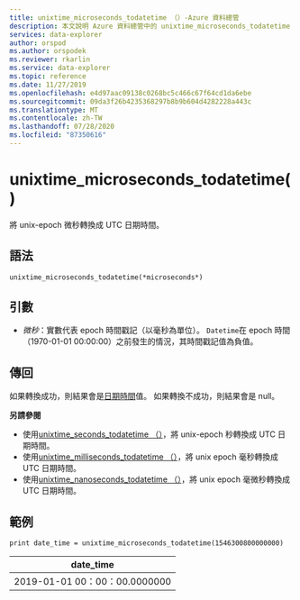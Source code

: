 ```yaml
---
title: unixtime_microseconds_todatetime （）-Azure 資料總管
description: 本文說明 Azure 資料總管中的 unixtime_microseconds_todatetime （）。
services: data-explorer
author: orspod
ms.author: orspodek
ms.reviewer: rkarlin
ms.service: data-explorer
ms.topic: reference
ms.date: 11/27/2019
ms.openlocfilehash: e4d97aac09138c0268bc5c466c67f64cd1da6ebe
ms.sourcegitcommit: 09da3f26b4235368297b8b9b604d4282228a443c
ms.translationtype: MT
ms.contentlocale: zh-TW
ms.lasthandoff: 07/28/2020
ms.locfileid: "87350616"
---
```

# <a name="unixtime_microseconds_todatetime"></a>unixtime_microseconds_todatetime()

將 unix-epoch 微秒轉換成 UTC 日期時間。

## <a name="syntax"></a>語法

`unixtime_microseconds_todatetime(*microseconds*)`

## <a name="arguments"></a>引數

* *微秒*：實數代表 epoch 時間戳記（以毫秒為單位）。 `Datetime`在 epoch 時間（1970-01-01 00:00:00）之前發生的情況，其時間戳記值為負值。

## <a name="returns"></a>傳回

如果轉換成功，則結果會是[日期時間](./scalar-data-types/datetime.md)值。 如果轉換不成功，則結果會是 null。

**另請參閱**

* 使用[unixtime_seconds_todatetime （）](unixtime-seconds-todatetimefunction.md)，將 unix-epoch 秒轉換成 UTC 日期時間。
* 使用[unixtime_milliseconds_todatetime （）](unixtime-milliseconds-todatetimefunction.md)，將 unix epoch 毫秒轉換成 UTC 日期時間。
* 使用[unixtime_nanoseconds_todatetime （）](unixtime-nanoseconds-todatetimefunction.md)，將 unix epoch 毫微秒轉換成 UTC 日期時間。

## <a name="example"></a>範例

<!-- csl: https://help.kusto.windows.net/Samples  -->
```kusto
print date_time = unixtime_microseconds_todatetime(1546300800000000)
```

|date_time|
|---|
|2019-01-01 00：00：00.0000000|
